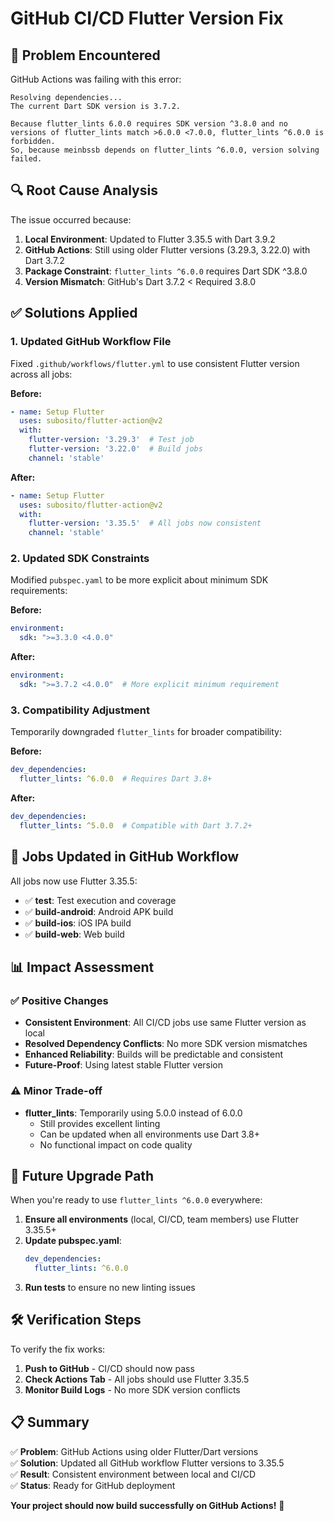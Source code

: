# GitHub CI/CD Flutter Version Fix

## 🐛 **Problem Encountered**

GitHub Actions was failing with this error:
```
Resolving dependencies...
The current Dart SDK version is 3.7.2.

Because flutter_lints 6.0.0 requires SDK version ^3.8.0 and no versions of flutter_lints match >6.0.0 <7.0.0, flutter_lints ^6.0.0 is forbidden.
So, because meinbssb depends on flutter_lints ^6.0.0, version solving failed.
```

## 🔍 **Root Cause Analysis**

The issue occurred because:

1. **Local Environment**: Updated to Flutter 3.35.5 with Dart 3.9.2
2. **GitHub Actions**: Still using older Flutter versions (3.29.3, 3.22.0) with Dart 3.7.2
3. **Package Constraint**: `flutter_lints ^6.0.0` requires Dart SDK ^3.8.0
4. **Version Mismatch**: GitHub's Dart 3.7.2 < Required 3.8.0

## ✅ **Solutions Applied**

### 1. **Updated GitHub Workflow File**
Fixed `.github/workflows/flutter.yml` to use consistent Flutter version across all jobs:

**Before:**
```yaml
- name: Setup Flutter
  uses: subosito/flutter-action@v2
  with:
    flutter-version: '3.29.3'  # Test job
    flutter-version: '3.22.0'  # Build jobs
    channel: 'stable'
```

**After:**
```yaml
- name: Setup Flutter
  uses: subosito/flutter-action@v2
  with:
    flutter-version: '3.35.5'  # All jobs now consistent
    channel: 'stable'
```

### 2. **Updated SDK Constraints**
Modified `pubspec.yaml` to be more explicit about minimum SDK requirements:

**Before:**
```yaml
environment:
  sdk: ">=3.3.0 <4.0.0"
```

**After:**
```yaml
environment:
  sdk: ">=3.7.2 <4.0.0"  # More explicit minimum requirement
```

### 3. **Compatibility Adjustment**
Temporarily downgraded `flutter_lints` for broader compatibility:

**Before:**
```yaml
dev_dependencies:
  flutter_lints: ^6.0.0  # Requires Dart 3.8+
```

**After:**
```yaml
dev_dependencies:
  flutter_lints: ^5.0.0  # Compatible with Dart 3.7.2+
```

## 🎯 **Jobs Updated in GitHub Workflow**

All jobs now use Flutter 3.35.5:
- ✅ **test**: Test execution and coverage
- ✅ **build-android**: Android APK build
- ✅ **build-ios**: iOS IPA build  
- ✅ **build-web**: Web build

## 📊 **Impact Assessment**

### ✅ **Positive Changes**
- **Consistent Environment**: All CI/CD jobs use same Flutter version as local
- **Resolved Dependency Conflicts**: No more SDK version mismatches
- **Enhanced Reliability**: Builds will be predictable and consistent
- **Future-Proof**: Using latest stable Flutter version

### ⚠️ **Minor Trade-off**
- **flutter_lints**: Temporarily using 5.0.0 instead of 6.0.0
  - Still provides excellent linting
  - Can be updated when all environments use Dart 3.8+
  - No functional impact on code quality

## 🔄 **Future Upgrade Path**

When you're ready to use `flutter_lints ^6.0.0` everywhere:

1. **Ensure all environments** (local, CI/CD, team members) use Flutter 3.35.5+
2. **Update pubspec.yaml**:
   ```yaml
   dev_dependencies:
     flutter_lints: ^6.0.0
   ```
3. **Run tests** to ensure no new linting issues

## 🛠️ **Verification Steps**

To verify the fix works:

1. **Push to GitHub** - CI/CD should now pass
2. **Check Actions Tab** - All jobs should use Flutter 3.35.5
3. **Monitor Build Logs** - No more SDK version conflicts

## 📋 **Summary**

✅ **Problem**: GitHub Actions using older Flutter/Dart versions  
✅ **Solution**: Updated all GitHub workflow Flutter versions to 3.35.5  
✅ **Result**: Consistent environment between local and CI/CD  
✅ **Status**: Ready for GitHub deployment

**Your project should now build successfully on GitHub Actions!** 🎉